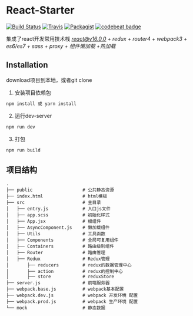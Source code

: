 # React-Starter
[![Build Status](https://travis-ci.org/Jasonzj/react-starter.svg?branch=master)](https://travis-ci.org/Jasonzj/react-starter)
[![Travis](https://img.shields.io/badge/code%20style-airbnb-green.svg)](https://github.com/airbnb/javascript)
[![Packagist](https://img.shields.io/packagist/l/doctrine/orm.svg)](https://github.com/Jasonzj/react-starter/blob/master/LICENSE)
[![codebeat badge](https://codebeat.co/badges/3b0e69c4-fc7e-4c87-a854-a0b6f5510299)](https://codebeat.co/projects/github-com-jasonzj-react-starter-master)


集成了react开发常用技术桟
*react@v16.0.0 + redux + router4 + webpack3 + es6/es7 + sass + proxy + 组件懒加载 +热加载*

## Installation
download项目到本地，或者git clone

1. 安装项目依赖包
```bash
npm install 或 yarn install
```

2. 运行dev-server
```bash
npm run dev
```

3. 打包
```bash
npm run build
```

## 项目结构
```test
.
├── public                   # 公共静态资源
├── index.html               # html模板
├── src                      # 主目录
│   ├── entry.js             # 入口js文件 
│   ├── app.scss             # 初始化样式
│   ├── App.jsx              # 根组件
│   ├── AsyncComponent.js    # 懒加载组件
│   ├── Utils                # 工具函数
│   ├── Components           # 全局可复用组件
│   ├── Containers           # 路由级别组件
│   ├── Router               # 路由管理
│   ├── Redux                # Redux管理
│       ├── reducers         # redux的数据管理中心
│       ├── action           # redux的控制中心
│       ├── store            # reduxStore
├── server.js                # 前端服务器
├── webpack.base.js          # webpack基本配置
├── webpack.dev.js           # webpack 开发环境 配置
├── webpack.prod.js          # webpack 生产环境 配置
└── mock                     # 静态数据           
```